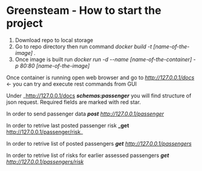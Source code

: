 # Greensteam - How to start the project
1. Download repo to local storage
2. Go to repo directory then run command _docker build -t [name-of-the-image] ._
3. Once image is built run _docker run -d --name [name-of-the-container] -p 80:80 [name-of-the-image]_

Once container is running open web browser and go to _http://127.0.0.1/docs_ <- you can try and execute rest commands from GUI

Under _http://127.0.0.1/docs _**schemas:passenger**_ you will find structure of json request. Required fields are marked with red star.

In order to send passenger data _**post** http://127.0.0.1/passenger_

In order to retrive last posted passenger risk **_get** http://127.0.0.1/passenger/risk_

In order to retrive list of posted passengers _**get** http://127.0.0.1/passengers_

In order to retrive list of risks for earlier assessed passengers _**get** http://127.0.0.1/passengers/risk_
